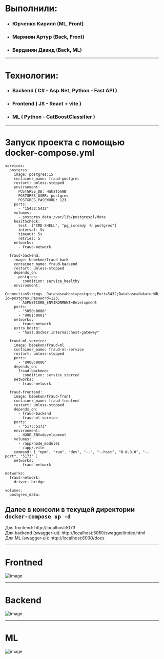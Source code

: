 # Выполнили:
  - <h3>Юрченко Кирилл (ML, Front)</h3>
  - <h3>Марянян Артур (Back, Front)</h3>
  - <h3>Варданян Давид (Back, ML)</h3>

---

# Технологии:
  - <h3>Backend ( C# - Asp.Net, Python - Fast API )</h3>
  - <h3>Frontend ( JS - React + vite )</h3>
  - <h3>ML ( Python - CatBoostClassifier )</h3>

---
# Запуск проекта с помощью docker-compose.yml 
```
services:
  postgres:
    image: postgres:15
    container_name: fraud-postgres
    restart: unless-stopped
    environment:
      POSTGRES_DB: HakatonWB
      POSTGRES_USER: postgres
      POSTGRES_PASSWORD: 123
    ports:
      - "15432:5432"
    volumes:
      - postgres_data:/var/lib/postgresql/data
    healthcheck:
      test: ["CMD-SHELL", "pg_isready -U postgres"]
      interval: 5s
      timeout: 5s
      retries: 5
    networks:
      - fraud-network

  fraud-backend:
    image: bebekon/fraud-back
    container_name: fraud-backend
    restart: unless-stopped
    depends_on:
      postgres:
        condition: service_healthy
    environment:
      - ConnectionStrings__Database=Host=postgres;Port=5432;Database=HakatonWB;User Id=postgres;Password=123;
      - ASPNETCORE_ENVIRONMENT=Development
    ports:
      - "5050:8080"
      - "8081:8081"
    networks:
      - fraud-network
    extra_hosts:
      - "host.docker.internal:host-gateway"
  
  fraud-ml-service:
    image: bebekon/fraud-ml
    container_name: fraud-ml-service
    restart: unless-stopped
    ports:
      - "8000:8000"
    depends_on:
      fraud-backend:
        condition: service_started
    networks:
      - fraud-network

  fraud-frontend:
    image: bebekon/fraud-front
    container_name: fraud-frontend
    restart: unless-stopped
    depends_on:
      - fraud-backend
      - fraud-ml-service
    ports:
      - "5173:5173"
    environment:
      - NODE_ENV=development
    volumes:
      - /app/node_modules
      - /app/.vite
    command: [ "npm", "run", "dev", "--", "--host", "0.0.0.0", "--port", "5173" ]
    networks:
      - fraud-network

networks:
  fraud-network:
    driver: bridge

volumes:
  postgres_data:

```
## Далее в консоли в текущей директории `docker-compose up -d`

Для frontend: http://localhost:5173 <br>
Для backend (swagger-ui): http://localhost:5050/swagger/index.html <br>
Для ML (swagger-ui): http://localhost:8000/docs <br>

---

# Frontned

![image](https://github.com/user-attachments/assets/34bf422c-2e98-47c1-83b1-b43758e46b3c)

---

# Backend 

![image](https://github.com/user-attachments/assets/b3d6cfde-dee5-4c5f-aea3-2a99bec61682)

---

# ML

![image](https://github.com/user-attachments/assets/d974e512-5725-4456-8dfb-fd113735709e)
